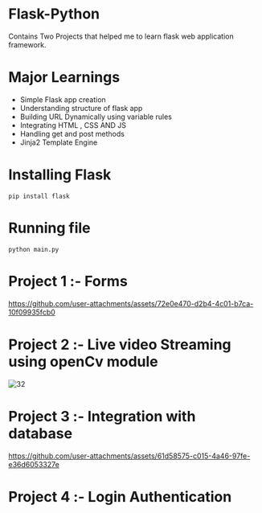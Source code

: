 # Flask-Python
Contains Two Projects that helped me to learn flask web application framework.

# Major Learnings

<ul>
  <li>Simple Flask app creation</li>
  <li>Understanding structure of flask app</li>
  <li>Building URL Dynamically using  variable rules</li>
  <li>Integrating HTML , CSS AND JS</li>
  <li>Handling get and post methods</li>
  <li>Jinja2 Template Engine </li>
</ul>

# Installing Flask
```pip install flask ```

# Running file
``` python main.py ```

# Project 1 :- Forms 
https://github.com/user-attachments/assets/72e0e470-d2b4-4c01-b7ca-10f09935fcb0

# Project 2 :- Live video Streaming using openCv module
![32](https://github.com/user-attachments/assets/0164a27e-8318-47d1-84c8-d45aa5238dd1)

# Project 3 :- Integration with database
https://github.com/user-attachments/assets/61d58575-c015-4a46-97fe-e36d6053327e

# Project 4 :- Login Authentication




